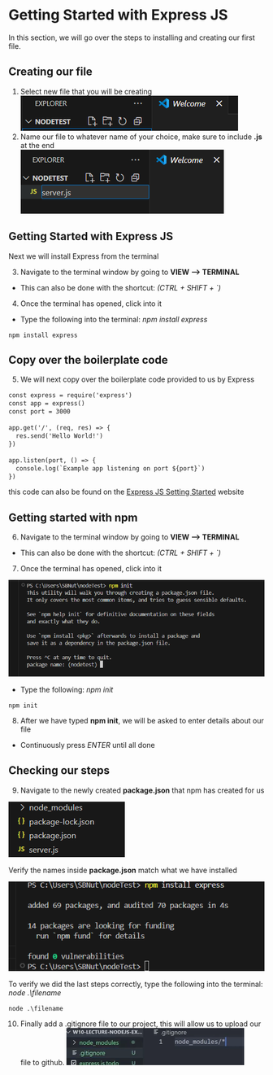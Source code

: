 # Getting Started with Express JS

In this section, we will go over the steps to installing and creating our first file.

## Creating our file

1.  Select new file that you will be creating<br> 
    ![NewFile](<./Task1/NewFile(1).png>)
2.  Name our file to whatever name of your choice, make sure to include **.js** at the end<br>
![NewFile](<./Task1/NameFile(2).png>)

## Getting Started with Express JS

Next we will install Express from the terminal

3. Navigate to the terminal window by going to **VIEW --> TERMINAL**

- This can also be done with the shortcut: _(CTRL + SHIFT + `)_

4. Once the terminal has opened, click into it

- Type the following into the terminal: _npm install express_

```
npm install express
```

## Copy over the boilerplate code

5. We will next copy over the boilerplate code provided to us by Express

```
const express = require('express')
const app = express()
const port = 3000

app.get('/', (req, res) => {
  res.send('Hello World!')
})

app.listen(port, () => {
  console.log(`Example app listening on port ${port}`)
})
```

this code can also be found on the [Express JS Setting Started](https://expressjs.com/en/starter/installing.html) website

## Getting started with npm

6. Navigate to the terminal window by going to **VIEW --> TERMINAL**

- This can also be done with the shortcut: _(CTRL + SHIFT + `)_

7. Once the terminal has opened, click into it

![Init](<./Task1/npmINIT(4).png>)

- Type the following: _npm init_

```
npm init
```

8. After we have typed **npm init**, we will be asked to enter details about our file

- Continuously press _ENTER_ until all done

## Checking our steps

9. Navigate to the newly created **package.json** that npm has created for us

![package](<./Task1/verifyResults(7).png>)

Verify the names inside **package.json** match what we have installed

![Express](<./Task1/intialization(3).png>)

To verify we did the last steps correctly, type the following into the terminal: _node .\filename_

```
node .\filename
```

10. Finally add a .gitignore file to our project, this will allow us to upload our file to github.
    ![gitIgnore](./Task1/gitIgnore.png)
